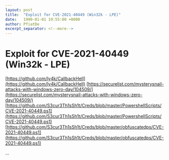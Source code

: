 ```yaml
---
layout: post
title:  "Exploit for CVE-2021-40449 (Win32k - LPE)"
date:   1990-01-01 19:55:00 +0000
author: PfiatDe
excerpt_separator: <!--more-->
---
```


# Exploit for CVE-2021-40449 (Win32k - LPE)
[https://github.com/ly4k/CallbackHell](https://github.com/ly4k/CallbackHell)
[https://securelist.com/mysterysnail-attacks-with-windows-zero-day/104509/](https://securelist.com/mysterysnail-attacks-with-windows-zero-day/104509/)
[https://github.com/S3cur3Th1sSh1t/Creds/blob/master/PowershellScripts/CVE-2021-40449.ps1](https://github.com/S3cur3Th1sSh1t/Creds/blob/master/PowershellScripts/CVE-2021-40449.ps1)
[https://github.com/S3cur3Th1sSh1t/Creds/blob/master/obfuscatedps/CVE-2021-40449.ps1](https://github.com/S3cur3Th1sSh1t/Creds/blob/master/obfuscatedps/CVE-2021-40449.ps1)

...
<!--more-->
